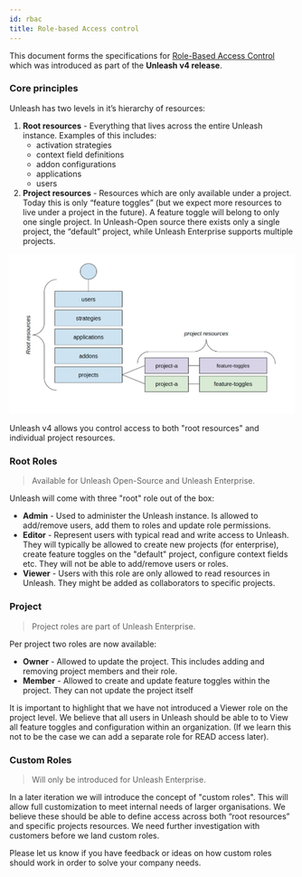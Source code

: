 ```yaml
---
id: rbac
title: Role-based Access control
---
```


This document forms the specifications for [Role-Based Access Control](https://en.wikipedia.org/wiki/Role-based_access_control) which was introduced as part of the **Unleash v4 release**.

### Core principles

Unleash has two levels in it’s hierarchy of resources:

1. **Root resources** - Everything that lives across the entire Unleash instance. Examples of this includes:
   - activation strategies
   - context field definitions
   - addon configurations
   - applications
   - users
2. **Project resources** - Resources which are only available under a project. Today this is only “feature toggles” (but we expect more resources to live under a project in the future). A feature toggle will belong to only one single project. In Unleash-Open source there exists only a single project, the “default” project, while Unleash Enterprise supports multiple projects.

![RBAC overview](../assets/rbac.png)

Unleash v4 allows you control access to both "root resources" and individual project resources.

### Root Roles

> Available for Unleash Open-Source and Unleash Enterprise.

Unleash will come with three "root" role out of the box:

- **Admin** - Used to administer the Unleash instance. Is allowed to add/remove users, add them to roles and update role permissions.
- **Editor** - Represent users with typical read and write access to Unleash. They will typically be allowed to create new projects (for enterprise), create feature toggles on the "default" project, configure context fields etc. They will not be able to add/remove users or roles.
- **Viewer** - Users with this role are only allowed to read resources in Unleash. They might be added as collaborators to specific projects.

### Project

> Project roles are part of Unleash Enterprise.

Per project two roles are now available:

- **Owner** - Allowed to update the project. This includes adding and removing project members and their role.
- **Member** - Allowed to create and update feature toggles within the project. They can not update the project itself

It is important to highlight that we have not introduced a Viewer role on the project level. We believe that all users in Unleash should be able to to View all feature toggles and configuration within an organization. (If we learn this not to be the case we can add a separate role for READ access later).

### Custom Roles

> Will only be introduced for Unleash Enterprise.

In a later iteration we will introduce the concept of "custom roles". This will allow full customization to meet internal needs of larger organisations. We believe these should be able to define access across both “root resources” and specific projects resources. We need further investigation with customers before we land custom roles.

Please let us know if you have feedback or ideas on how custom roles should work in order to solve your company needs.
